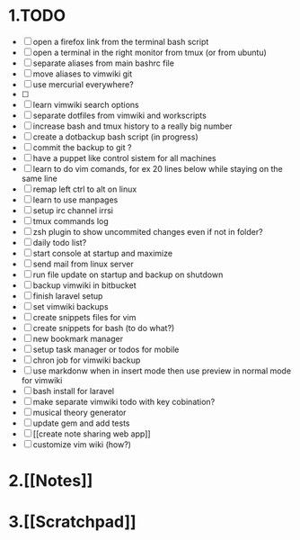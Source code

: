 # 1.TODO
* [ ] open a firefox link from the terminal bash script
* [ ] open a terminal in the right monitor from tmux (or from ubuntu)
* [ ] separate aliases from main bashrc file
* [ ] move aliases to vimwiki git
* [ ] use mercurial everywhere?
* [ ]
* [ ] learn vimwiki search options
* [ ] separate dotfiles from vimwiki and workscripts
* [ ] increase bash and tmux history to a really big number
* [ ] create a dotbackup bash script (in progress)
* [ ] commit the backup to git ?
* [ ] have a puppet like control sistem for all machines
* [ ] learn to do vim comands, for ex 20 lines below while staying on the same line
* [ ] remap left ctrl to alt on linux
* [ ] learn to use manpages
* [ ] setup irc channel irrsi
* [ ] tmux commands log
* [ ] zsh plugin to show uncommited changes even if not in folder?
* [ ] daily todo list?
* [ ] start console at startup and maximize
* [ ] send mail from linux server
* [ ] run file update on startup and backup on shutdown
* [ ] backup vimwiki in bitbucket
* [ ] finish laravel setup
* [ ] set vimwiki backups
* [ ] create snippets files for vim
* [ ] create snippets for bash (to do what?)
* [ ] new bookmark manager
* [ ] setup task manager or todos for mobile
* [ ] chron job for vimwiki backup
* [ ] use markdonw when in insert mode then use preview in normal mode for vimwiki
* [ ] bash install for laravel
* [ ] make separate vimwiki todo with key cobination?
* [ ] musical theory generator
* [ ] update gem and add tests
* [ ] [[create note sharing web app]]
* [ ] customize vim wiki (how?)

# 2.[[Notes]]

# 3.[[Scratchpad]]
